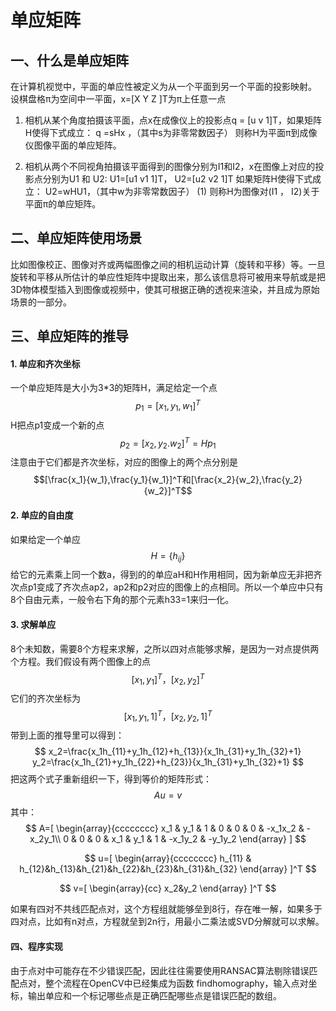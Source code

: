 # 单应矩阵

## 一、什么是单应矩阵

在计算机视觉中，平面的单应性被定义为从一个平面到另一个平面的投影映射。
设棋盘格π为空间中一平面，x=[X   Y   Z ]T为π上任意一点

1. 相机从某个角度拍摄该平面，点x在成像仪上的投影点q = [u  v  1]T，如果矩阵H使得下式成立：
		 q =sHx ，（其中s为非零常数因子）
则称H为平面π到成像仪图像平面的单应矩阵。

2. 相机从两个不同视角拍摄该平面得到的图像分别为I1和I2，x在图像上对应的投影点分别为U1 和 U2:
		U1=[u1  v1  1]T， U2=[u2  v2  1]T
如果矩阵H使得下式成立：
		U2=wHU1，（其中w为非零常数因子）							(1)
则称H为图像对(I1 ， I2)关于平面π的单应矩阵。

## 二、单应矩阵使用场景

比如图像校正、图像对齐或两幅图像之间的相机运动计算（旋转和平移）等。一旦旋转和平移从所估计的单应性矩阵中提取出来，那么该信息将可被用来导航或是把3D物体模型插入到图像或视频中，使其可根据正确的透视来渲染，并且成为原始场景的一部分。

## 三、单应矩阵的推导

#### 1. 单应和齐次坐标

一个单应矩阵是大小为3*3的矩阵H，满足给定一个点 
$$p_1=[x_1,y_1,w_1]^T $$
H把点p1变成一个新的点
$$p_2=[x_2,y_2.w_2]^T=Hp_1$$
注意由于它们都是齐次坐标，对应的图像上的两个点分别是
$$[\frac{x_1}{w_1},\frac{y_1}{w_1}]^T和[\frac{x_2}{w_2},\frac{y_2}{w_2}]^T$$

#### 2. 单应的自由度

如果给定一个单应
$$H=\{h_{ij}\}$$
给它的元素乘上同一个数a，得到的的单应aH和H作用相同，因为新单应无非把齐次点p1变成了齐次点ap2，ap2和p2对应的图像上的点相同。所以一个单应中只有8个自由元素，一般令右下角的那个元素h33=1来归一化。

#### 3. 求解单应

8个未知数，需要8个方程来求解，之所以四对点能够求解，是因为一对点提供两个方程。我们假设有两个图像上的点
$$
[x_1,y_1]^T ，[x_2,y_2]^T
$$
它们的齐次坐标为
$$
[x_1, y_1, 1]^T，[x_2, y_2, 1]^T
$$
带到上面的推导里可以得到：
$$
x_2=\frac{x_1h_{11}+y_1h_{12}+h_{13}}{x_1h_{31}+y_1h_{32}+1}
y_2=\frac{x_1h_{21}+y_1h_{22}+h_{23}}{x_1h_{31}+y_1h_{32}+1}
$$
把这两个式子重新组织一下，得到等价的矩阵形式：
$$
Au=v
$$
其中：
$$
A=[
\begin{array}{cccccccc}
x_1 & y_1 & 1 & 0 & 0 & 0 & -x_1x_2 & -x_2y_1\\
0 & 0 & 0 & x_1 & y_1 & 1 & -x_1y_2 & -y_1y_2
\end{array} ]
$$

$$
u=[
\begin{array}{cccccccc}
h_{11} & h_{12}&h_{13}&h_{21}&h_{22}&h_{23}&h_{31}&h_{32}
\end{array} ]^T
$$

$$
v=[
\begin{array}{cc}
x_2&y_2
\end{array} ]^T
$$

如果有四对不共线匹配点对，这个方程组就能够垒到8行，存在唯一解，如果多于四对点，比如有n对点，方程就垒到2n行，用最小二乘法或SVD分解就可以求解。

#### 四、程序实现

由于点对中可能存在不少错误匹配，因此往往需要使用RANSAC算法剔除错误匹配点对，整个流程在OpenCV中已经集成为函数 findhomography，输入点对坐标，输出单应和一个标记哪些点是正确匹配哪些点是错误匹配的数组。



